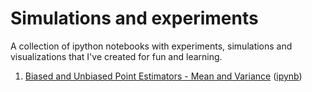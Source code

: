 # Simulations and experiments
A collection of ipython notebooks with experiments, simulations and visualizations that I've created for fun and learning.

1. [Biased and Unbiased Point Estimators - Mean and Variance](http://pablormier.github.io/simulations/01_biased_unbiased_estimators.html) ([ipynb](http://nbviewer.jupyter.org/github/pablormier/simulations/blob/faccbb324eff3050d24e9ea6c7da7aaaf4d68922/notebooks/1%20-%20Biased%20and%20Unbiased%20Point%20Estimators%20-%20Sample%20mean%20and%20variance.ipynb))
